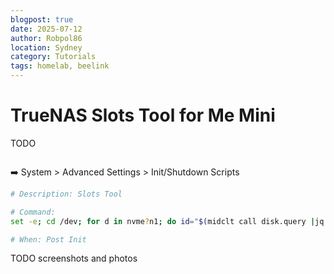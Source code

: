 ```yaml
---
blogpost: true
date: 2025-07-12
author: Robpol86
location: Sydney
category: Tutorials
tags: homelab, beelink
---
```


# TrueNAS Slots Tool for Me Mini

TODO

```{imgur-image} ILLt9Ur
```

➡️ System > Advanced Settings > Init/Shutdown Scripts

```bash
# Description: Slots Tool

# Command:
set -e; cd /dev; for d in nvme?n1; do id="$(midclt call disk.query |jq -er ".[]|select(.name==\"$d\").identifier")"; slot="$(awk -F'[. ]' 'BEGIN{split("RP03 RP04 RP07 RP09 RP11 RP12", list); for(item in list) mapping[list[item]] = item} {print mapping[$3] ? mapping[$3] : "?"; exit}' /sys/block/$d/device/device/firmware_node/path)"; lsta="$(lspci -s "$(cat "/sys/block/$d/device/address")" -vv |grep -Po 'LnkSta:\s\K.+')"; midclt call disk.update "$id" "{\"description\": \"Slot $slot, $lsta\"}"; done

# When: Post Init
```

TODO screenshots and photos
